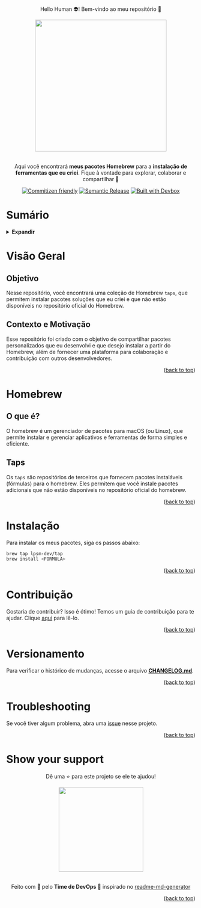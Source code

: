 <!-- BEGIN_DOCS -->
<div align="center">

<a name="readme-top"></a>

Hello Human 👽! Bem-vindo ao meu repositório 👋

<img src="https://github.com/lpsm-dev/lpsm-dev/blob/main/.github/assets/homebrew.jpeg" width="350"/>

<br>
<br>

Aqui você encontrará **meus pacotes Homebrew** para a **instalação de ferramentas que eu criei**. Fique à vontade para explorar, colaborar e compartilhar 🚀

[![Commitizen friendly](https://img.shields.io/badge/commitizen-friendly-brightgreen.svg)](https://www.conventionalcommits.org/en/v1.0.0/)
[![Semantic Release](https://img.shields.io/badge/%20%20%F0%9F%93%A6%F0%9F%9A%80-semantic--release-e10079.svg)](https://semantic-release.gitbook.io/semantic-release/usage/configuration)
[![Built with Devbox](https://jetpack.io/img/devbox/shield_galaxy.svg)](https://jetpack.io/devbox/docs/contributor-quickstart/)

</div>

# Sumário

<details>
  <summary><strong>Expandir</strong></summary>

<!-- START doctoc generated TOC please keep comment here to allow auto update -->
<!-- DON'T EDIT THIS SECTION, INSTEAD RE-RUN doctoc TO UPDATE -->

- [Visão Geral](#vis%C3%A3o-geral)
  - [Objetivo](#objetivo)
  - [Contexto e Motivação](#contexto-e-motiva%C3%A7%C3%A3o)
- [Homebrew](#homebrew)
  - [O que é?](#o-que-%C3%A9)
  - [Taps](#taps)
- [Instalação](#instala%C3%A7%C3%A3o)
- [Contribuição](#contribui%C3%A7%C3%A3o)
- [Versionamento](#versionamento)
- [Troubleshooting](#troubleshooting)
- [Show your support](#show-your-support)

<!-- END doctoc generated TOC please keep comment here to allow auto update -->

<p align="right">(<a href="#readme-top">back to top</a>)</p>

</details>

# Visão Geral

## Objetivo

Nesse repositório, você encontrará uma coleção de Homebrew `taps`, que permitem instalar pacotes soluções que eu criei e que não estão disponíveis no repositório oficial do Homebrew.

## Contexto e Motivação

Esse repositório foi criado com o objetivo de compartilhar pacotes personalizados que eu desenvolvi e que desejo instalar a partir do Homebrew, além de fornecer uma plataforma para colaboração e contribuição com outros desenvolvedores.

<p align="right">(<a href="#readme-top">back to top</a>)</p>

# Homebrew

## O que é?

O homebrew é um gerenciador de pacotes para macOS (ou Linux), que permite instalar e gerenciar aplicativos e ferramentas de forma simples e eficiente.

## Taps

Os `taps` são repositórios de terceiros que fornecem pacotes instaláveis (fórmulas) para o homebrew. Eles permitem que você instale pacotes adicionais que não estão disponíveis no repositório oficial do homebrew.

<p align="right">(<a href="#readme-top">back to top</a>)</p>

# Instalação

Para instalar os meus pacotes, siga os passos abaixo:

```bash
brew tap lpsm-dev/tap
brew install <FORMULA>
```

<p align="right">(<a href="#readme-top">back to top</a>)</p>

# Contribuição

Gostaria de contribuir? Isso é ótimo! Temos um guia de contribuição para te ajudar. Clique [aqui](CONTRIBUTING.md) para lê-lo.

<p align="right">(<a href="#readme-top">back to top</a>)</p>

# Versionamento

Para verificar o histórico de mudanças, acesse o arquivo [**CHANGELOG.md**](CHANGELOG.md).

<p align="right">(<a href="#readme-top">back to top</a>)</p>

# Troubleshooting

Se você tiver algum problema, abra uma [issue](https://github.com/lpsm-dev/homebrew-tools/issues/new/choose) nesse projeto.

<p align="right">(<a href="#readme-top">back to top</a>)</p>

# Show your support

<div align="center">

Dê uma ⭐️ para este projeto se ele te ajudou!

<img src="https://github.com/lpsm-dev/lpsm-dev/blob/0062b174ec9877e6dfc78817f314b4a0690f63ff/.github/assets/yoda.gif" width="225"/>

<br>
<br>

Feito com 💜 pelo **Time de DevOps** :wave: inspirado no [readme-md-generator](https://github.com/kefranabg/readme-md-generator)

</div>

<p align="right">(<a href="#readme-top">back to top</a>)</p>
<!-- END_DOCS -->
